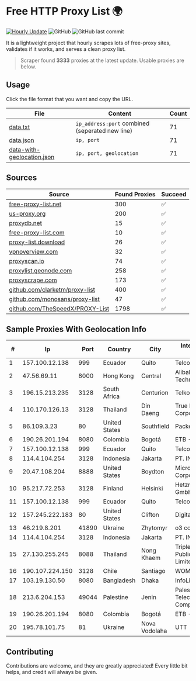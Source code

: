 
# Free HTTP Proxy List 🌍

[![Hourly Update](https://github.com/mertguvencli/http-proxy-list/actions/workflows/main.yml/badge.svg?branch=main)](https://github.com/mertguvencli/http-proxy-list/actions/workflows/main.yml)
![GitHub](https://img.shields.io/github/license/mertguvencli/http-proxy-list)
![GitHub last commit](https://img.shields.io/github/last-commit/mertguvencli/http-proxy-list)

It is a lightweight project that hourly scrapes lots of free-proxy sites, validates if it works, and serves a clean proxy list.


> Scraper found **3333** proxies at the latest update. Usable proxies are below.

## Usage

Click the file format that you want and copy the URL.


|File|Content|Count|
|----|-------|-----|
|[data.txt](https://raw.githubusercontent.com/mertguvencli/http-proxy-list/main/proxy-list/data.txt)|`ip_address:port` combined (seperated new line)|71|
|[data.json](https://raw.githubusercontent.com/mertguvencli/http-proxy-list/main/proxy-list/data.json)|`ip, port`|71|
|[data-with-geolocation.json](https://raw.githubusercontent.com/mertguvencli/http-proxy-list/main/proxy-list/data-with-geolocation.json)|`ip, port, geolocation`|71|

## Sources

|Source|Found Proxies|Succeed|
|------|-------------|-------|
|[free-proxy-list.net](https://free-proxy-list.net)|300|✅|
|[us-proxy.org](https://www.us-proxy.org)|200|✅|
|[proxydb.net](http://proxydb.net)|15|✅|
|[free-proxy-list.com](https://free-proxy-list.com/?page=&port=&type%5B%5D=http&type%5B%5D=https&up_time=0&search=Search)|10|✅|
|[proxy-list.download](https://www.proxy-list.download/HTTP)|26|✅|
|[vpnoverview.com](https://vpnoverview.com/privacy/anonymous-browsing/free-proxy-servers)|32|✅|
|[proxyscan.io](https://www.proxyscan.io)|74|✅|
|[proxylist.geonode.com](https://proxylist.geonode.com/api/proxy-list?limit=300&page=1&sort_by=lastChecked&sort_type=desc&protocols=http,https)|258|✅|
|[proxyscrape.com](https://api.proxyscrape.com/v2/?request=displayproxies&protocol=http&timeout=10000&country=all&ssl=all&anonymity=all)|173|✅|
|[github.com/clarketm/proxy-list](https://raw.githubusercontent.com/clarketm/proxy-list/master/proxy-list-raw.txt)|400|✅|
|[github.com/monosans/proxy-list](https://raw.githubusercontent.com/monosans/proxy-list/main/proxies/http.txt)|47|✅|
|[github.com/TheSpeedX/PROXY-List](https://raw.githubusercontent.com/TheSpeedX/PROXY-List/master/http.txt)|1798|✅|


## Sample Proxies With Geolocation Info

|#|Ip|Port|Country|City|Internet Service Provider|
|-|--|----|-------|----|-------------------------|
|1|157.100.12.138|999|Ecuador|Quito|Telconet S.A|
|2|47.56.69.11|8000|Hong Kong|Central|Alibaba (US) Technology Co., Ltd.|
|3|196.15.213.235|3128|South Africa|Centurion|Telkom SA Ltd.|
|4|110.170.126.13|3128|Thailand|Din Daeng|True Internet Corporation CO. Ltd.|
|5|86.109.3.23|80|United States|Southfield|Packet Host, Inc.|
|6|190.26.201.194|8080|Colombia|Bogotá|ETB - Colombia|
|7|157.100.12.138|999|Ecuador|Quito|Telconet S.A|
|8|114.4.104.254|3128|Indonesia|Jakarta|PT. INDOSAT Tbk|
|9|20.47.108.204|8888|United States|Boydton|Microsoft Corporation|
|10|95.217.72.253|3128|Finland|Helsinki|Hetzner Online GmbH|
|11|157.100.12.138|999|Ecuador|Quito|Telconet S.A|
|12|157.245.222.183|80|United States|Clifton|DigitalOcean, LLC|
|13|46.219.8.201|41890|Ukraine|Zhytomyr|o3 core|
|14|114.4.104.254|3128|Indonesia|Jakarta|PT. INDOSAT Tbk|
|15|27.130.255.245|8088|Thailand|Nong Khaem|Triple T Broadband Public Company Limited|
|16|190.107.224.150|3128|Chile|Santiago|WOM S.A.|
|17|103.19.130.50|8080|Bangladesh|Dhaka|InfoLink|
|18|213.6.204.153|49044|Palestine|Jenin|Palestine Telecommunications Company|
|19|190.26.201.194|8080|Colombia|Bogotá|ETB - Colombia|
|20|195.78.101.75|81|Ukraine|Nova Vodolaha|UTT|



## Contributing

Contributions are welcome, and they are greatly appreciated! Every
little bit helps, and credit will always be given.

